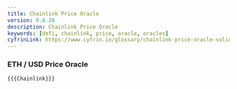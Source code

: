 ```yaml
---
title: Chainlink Price Oracle
version: 0.8.26
description: Chainlink Price Oracle
keywords: [defi, chainlink, price, oracle, oracles]
cyfrinLink: https://www.cyfrin.io/glossary/chainlink-price-oracle-solidity-code-example
---
```


### ETH / USD Price Oracle

```solidity
{{{Chainlink}}}
```
